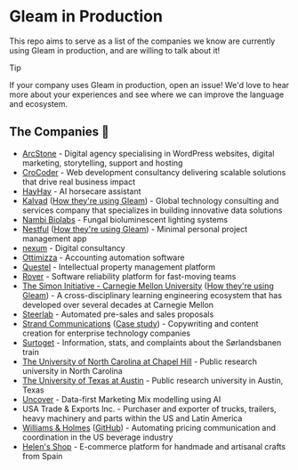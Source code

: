 # Gleam in Production

This repo aims to serve as a list of the companies we know are currently using Gleam in production,
and are willing to talk about it!

> [!TIP]
> If your company uses Gleam in production, open an issue! We'd love to hear more about your
> experiences and see where we can improve the language and ecosystem.

## The Companies 💜

- [ArcStone](https://www.arcstone.com/) - Digital agency specialising in WordPress websites, digital marketing, storytelling, support and hosting
- [CroCoder](https://www.crocoder.dev/) - Web development consultancy delivering scalable solutions that drive real business impact
- [HayHay](https://www.hayhayapp.se/) - AI horsecare assistant
- [Kalvad](https://www.kalvad.com/) ([How they're using Gleam](https://blog.kalvad.com/unmasking-http-logs-from-blind-spots-to-full-visibility-with-gleam-and-quickwit/)) - Global technology consulting and services company that specializes in building innovative data solutions
- [Nambi Biolabs](https://nambi.ca/) - Fungal bioluminescent lighting systems
- [Nestful](https://nestful.app/) ([How they're using Gleam](https://blog.nestful.app/p/why-i-rewrote-nestful-in-gleam)) - Minimal personal project management app
- [nexum](https://www.nexum.com/en) - Digital consultancy
- [Ottimizza](https://ottimizza.com.br/) - Accounting automation software
- [Questel](https://www.questel.com/) - Intellectual property management platform
- [Rover](https://getrover.com) - Software reliability platform for fast-moving teams
- [The Simon Initiative - Carnegie Mellon University](https://www.cmu.edu/simon/) ([How they're using Gleam](https://github.com/Simon-Initiative/lti-example-tool)) - A cross-disciplinary learning engineering ecosystem that has developed over several decades at Carnegie Mellon
- [Steerlab](https://www.steerlab.ai/) - Automated pre-sales and sales proposals
- [Strand Communications](https://strand-uk.com) ([Case study](https://gleam.run/case-studies/strand/)) - Copywriting and content creation for enterprise technology companies
- [Surtoget](https://surtoget.no/) - Information, stats, and complaints about the Sørlandsbanen train
- [The University of North Carolina at Chapel Hill](https://www.unc.edu/) - Public research university in North Carolina
- [The University of Texas at Austin](https://www.utexas.edu/) - Public research university in Austin, Texas
- [Uncover](https://www.uncover.co/) - Data-first Marketing Mix modelling using AI
- USA Trade & Exports Inc. - Purchaser and exporter of trucks, trailers, heavy machinery and parts within the US and Latin America
- [Williams & Holmes](https://www.williamsandholmes.com/) ([GitHub](https://github.com/williamsandholmes/williamsandholmes.com)) - Automating pricing communication and
  coordination in the US beverage industry
- [Helen's Shop](https://latiendadehelen.com/) - E-commerce platform for handmade and artisanal crafts from Spain

